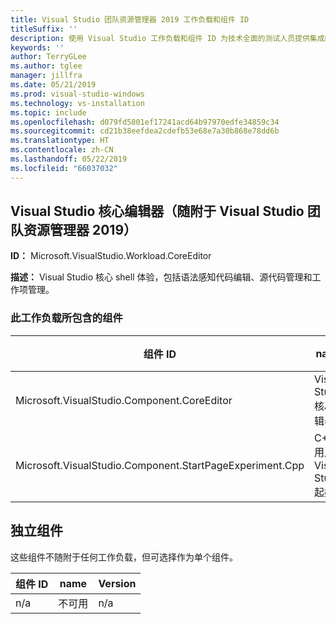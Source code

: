```yaml
---
title: Visual Studio 团队资源管理器 2019 工作负载和组件 ID
titleSuffix: ''
description: 使用 Visual Studio 工作负载和组件 ID 为技术全面的测试人员提供集成的测试工具
keywords: ''
author: TerryGLee
ms.author: tglee
manager: jillfra
ms.date: 05/21/2019
ms.prod: visual-studio-windows
ms.technology: vs-installation
ms.topic: include
ms.openlocfilehash: d079fd5801ef17241acd64b97970edfe34859c34
ms.sourcegitcommit: cd21b38eefdea2cdefb53e68e7a30b868e78dd6b
ms.translationtype: HT
ms.contentlocale: zh-CN
ms.lasthandoff: 05/22/2019
ms.locfileid: "66037032"
---
```

## <a name="visual-studio-core-editor-included-with-visual-studio-team-explorer-2019"></a>Visual Studio 核心编辑器（随附于 Visual Studio 团队资源管理器 2019）

**ID：** Microsoft.VisualStudio.Workload.CoreEditor

**描述：** Visual Studio 核心 shell 体验，包括语法感知代码编辑、源代码管理和工作项管理。

### <a name="components-included-by-this-workload"></a>此工作负载所包含的组件

组件 ID | name | Version | 依赖项类型
--- | --- | --- | ---
Microsoft.VisualStudio.Component.CoreEditor | Visual Studio 核心编辑器 | 16.1.28811.260 | 必需
Microsoft.VisualStudio.Component.StartPageExperiment.Cpp | C++ 用户的 Visual Studio 起始页 | 16.0.28315.86 | Optional

## <a name="unaffiliated-components"></a>独立组件

这些组件不随附于任何工作负载，但可选择作为单个组件。

组件 ID | name | Version
--- | --- | ---
n/a | 不可用 | n/a
